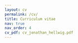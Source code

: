 ```yaml
---
layout: cv
permalink: /cv/
title: Curriculum vitae
nav: true
nav_order: 4
cv_pdf: cv_jonathan_hellwig.pdf
---
```

